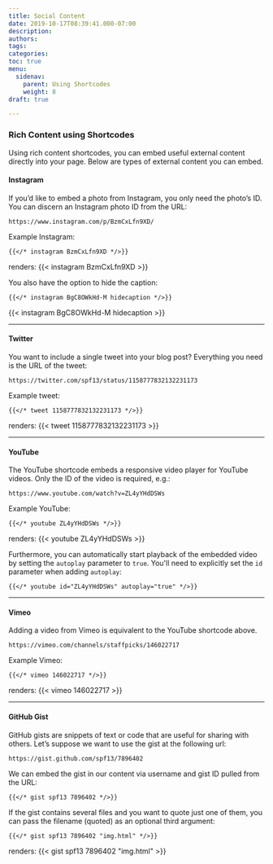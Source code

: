 ```yaml
---
title: Social Content
date: 2019-10-17T08:39:41.000-07:00
description: 
authors: 
tags: 
categories: 
toc: true
menu:
  sidenav:
    parent: Using Shortcodes
    weight: 8
draft: true

---
```

### Rich Content using Shortcodes
Using rich content shortcodes, you can embed useful external content directly into your page. Below are types of external content you can embed.

#### Instagram
If you’d like to embed a photo from Instagram, you only need the photo’s ID. You can discern an Instagram photo ID from the URL:

```
https://www.instagram.com/p/BzmCxLfn9XD/
```
Example Instagram:
```
{{</* instagram BzmCxLfn9XD */>}}
```
renders:
{{< instagram BzmCxLfn9XD >}}

You also have the option to hide the caption:
```
{{</* instagram BgC8OWkHd-M hidecaption */>}}
```
{{< instagram BgC8OWkHd-M hidecaption >}}

---
#### Twitter
You want to include a single tweet into your blog post? Everything you need is the URL of the tweet:
```
https://twitter.com/spf13/status/1158777832132231173
```
Example tweet:
```
{{</* tweet 1158777832132231173 */>}}
```
renders:
{{< tweet 1158777832132231173 >}}

---
#### YouTube
The YouTube shortcode embeds a responsive video player for YouTube videos. Only the ID of the video is required, e.g.:
```
https://www.youtube.com/watch?v=ZL4yYHdDSWs
```
Example YouTube:
```
{{</* youtube ZL4yYHdDSWs */>}}
```
renders:
{{< youtube ZL4yYHdDSWs >}}

Furthermore, you can automatically start playback of the embedded video by setting the `autoplay` parameter to `true`. You'll need to explicitly set the `id` parameter when adding `autoplay`:
```
{{</* youtube id="ZL4yYHdDSWs" autoplay="true" */>}}
```

---
#### Vimeo
Adding a video from Vimeo is equivalent to the YouTube shortcode above.
```
https://vimeo.com/channels/staffpicks/146022717
```
Example Vimeo:
```
{{</* vimeo 146022717 */>}}
```
renders:
{{< vimeo 146022717 >}}

---
#### GitHub Gist
GitHub gists are snippets of text or code that are useful for sharing with others. Let’s suppose we want to use the gist at the following url:
```
https://gist.github.com/spf13/7896402
```
We can embed the gist in our content via username and gist ID pulled from the URL:
```
{{</* gist spf13 7896402 */>}}
```
If the gist contains several files and you want to quote just one of them, you can pass the filename (quoted) as an optional third argument:
```
{{</* gist spf13 7896402 "img.html" */>}}
```
renders:
{{< gist spf13 7896402 "img.html" >}}